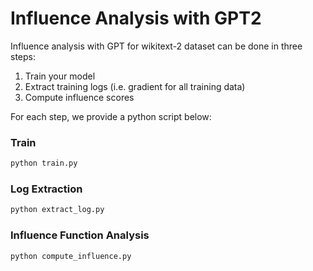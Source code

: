 # Influence Analysis with GPT2

Influence analysis with GPT for wikitext-2 dataset can be
done in three steps:

1. Train your model
2. Extract training logs (i.e. gradient for all training data)
3. Compute influence scores

For each step, we provide a python script below:

### Train

```bash
python train.py
```

### Log Extraction

```bash
python extract_log.py
```

### Influence Function Analysis

```bash
python compute_influence.py